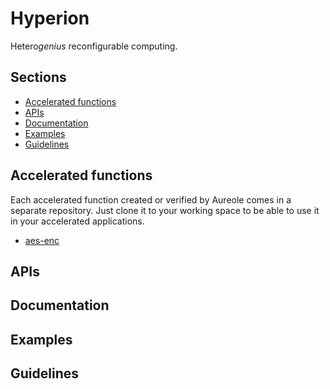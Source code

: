 # Hyperion
Hetero*genius* reconfigurable computing.

## Sections
* [Accelerated functions](#accelerated-functions)
* [APIs](#apis)
* [Documentation](#documentation)
* [Examples](#examples)
* [Guidelines](#guidelines)

## Accelerated functions
Each accelerated function created or verified by Aureole comes in a separate repository. Just clone it to your working space to be able to use it in your accelerated applications.

* [aes-enc](https://github.com/aureoleag/hyperion-aes-enc)

## APIs

## Documentation

## Examples

## Guidelines
